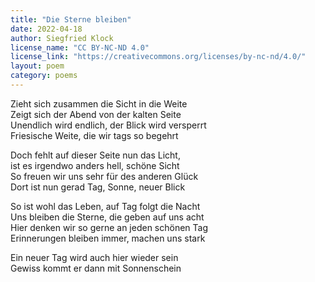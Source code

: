 ```yaml
---
title: "Die Sterne bleiben"
date: 2022-04-18
author: Siegfried Klock
license_name: "CC BY-NC-ND 4.0"
license_link: "https://creativecommons.org/licenses/by-nc-nd/4.0/"
layout: poem
category: poems
---
```

Zieht sich zusammen die Sicht in die Weite<br>
Zeigt sich der Abend von der kalten Seite<br>
Unendlich wird endlich, der Blick wird versperrt<br>
Friesische Weite, die wir tags so begehrt<br>

Doch fehlt auf dieser Seite nun das Licht,<br>
ist es irgendwo anders hell, schöne Sicht<br>
So freuen wir uns sehr für des anderen Glück<br>
Dort ist nun gerad Tag, Sonne, neuer Blick<br>

So ist wohl das Leben, auf Tag folgt die Nacht<br>
Uns bleiben die Sterne, die geben auf uns acht<br>
Hier denken wir so gerne an jeden schönen Tag<br>
Erinnerungen bleiben immer, machen uns stark<br>

Ein neuer Tag wird auch hier wieder sein<br>
Gewiss kommt er dann mit Sonnenschein